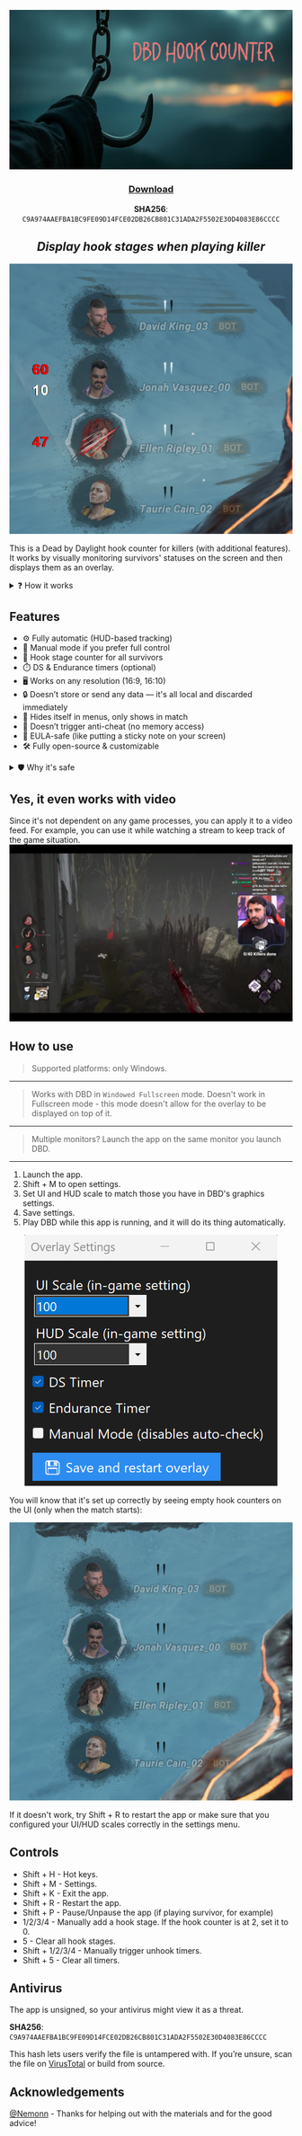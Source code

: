 ![banner](readme_images/banner.png)

<div align="center">

### [Download](https://github.com/olm1ghty/dbd-hook-counter/releases/download/1.2/DBD.Hook.Counter.zip)
**SHA256**: `C9A974AAEFBA1BC9FE09D14FCE02DB26CB801C31ADA2F5502E30D4083E86CCCC`


## *Display hook stages when playing killer*
![ui example](readme_images/ui_example.png)

</div>

This is a Dead by Daylight hook counter for killers (with additional features). It works by visually monitoring survivors' statuses on the screen and then displays them as an overlay.

<details>
<summary>❓ How it works</summary>
It's a Windows Forms app made with C#. I'm using Emgu.CV library to monitor the HUD.

Mostly, it monitors survivors' portraits and the space around them. When it sees that the survivor is hooked, it adds a hook stage on the screen. When it sees that the survivor is unhooked, it adds a DS and off-hook Endurance timer on the screen (optional, can be switched off).
</details>

## Features
- ⚙️ Fully automatic (HUD-based tracking)
- 🧠 Manual mode if you prefer full control
- 🎯 Hook stage counter for all survivors
- ⏱️ DS & Endurance timers (optional)
- 🖥️ Works on any resolution (16:9, 16:10)
- 🔒 Doesn’t store or send any data — it's all local and discarded immediately
- 🧼 Hides itself in menus, only shows in match
- 🧩 Doesn’t trigger anti-cheat (no memory access)
- 🧾 EULA-safe (like putting a sticky note on your screen)
- 🛠️ Fully open-source & customizable

<details>
<summary>🛡️ Why it's safe</summary>

- No game files are modified
- No memory is read
- Doesn’t interact with DBD’s process
- Just an overlay that analyzes HUD pixels
</details>

## Yes, it even works with video
Since it's not dependent on any game processes, you can apply it to a video feed. For example, you can use it while watching a stream to keep track of the game situation.
![stream](readme_images/stream.png)

## How to use
> Supported platforms: only Windows.
---
> Works with DBD in `Windowed Fullscreen` mode. Doesn't work in Fullscreen mode - this mode doesn't allow for the overlay to be displayed on top of it.
---
> Multiple monitors? Launch the app on the same monitor you launch DBD.
---

1. Launch the app.
2. Shift + M to open settings.
3. Set UI and HUD scale to match those you have in DBD's graphics settings.
4. Save settings.
5. Play DBD while this app is running, and it will do its thing automatically.

<div align="center">

![settings](readme_images/settings.png)

</div>

You will know that it's set up correctly by seeing empty hook counters on the UI (only when the match starts):

<div align="center">
    
![ui on](readme_images/ui_on.png)

</div>

If it doesn't work, try Shift + R to restart the app or make sure that you configured your UI/HUD scales correctly in the settings menu.

## Controls
- Shift + H - Hot keys.
- Shift + M - Settings.
- Shift + K - Exit the app.
- Shift + R - Restart the app.
- Shift + P - Pause/Unpause the app (if playing survivor, for example)
- 1/2/3/4 - Manually add a hook stage. If the hook counter is at 2, set it to 0.
- 5 - Clear all hook stages.
- Shift + 1/2/3/4 - Manually trigger unhook timers.
- Shift + 5 - Clear all timers.

## Antivirus
The app is unsigned, so your antivirus might view it as a threat.

**SHA256**: `C9A974AAEFBA1BC9FE09D14FCE02DB26CB801C31ADA2F5502E30D4083E86CCCC`

This hash lets users verify the file is untampered with. If you’re unsure, scan the file on [VirusTotal](https://virustotal.com/) or build from source.

## Acknowledgements
[@Nemonn](https://github.com/nemonn) - Thanks for helping out with the materials and for the good advice!